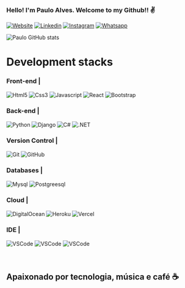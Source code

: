 ### Hello! I'm Paulo Alves. Welcome to my Github!! ✌️

[![Website](https://img.shields.io/badge/website-000000?style=for-the-badge&logo=About.me&logoColor=white)](https://pauloalves.dev.br/)
[![Linkedin](https://img.shields.io/badge/LinkedIn-0077B5?style=for-the-badge&logo=linkedin&logoColor=white)](https://www.linkedin.com/in/paulo-alves-76a9b6205/)
[![Instagram](https://img.shields.io/badge/Instagram-E4405F?style=for-the-badge&logo=instagram&logoColor=white)](https://www.instagram.com/paulo_works/?igshid=NTdlMDg3MTY%3D)
[![Whatsapp](https://img.shields.io/badge/WhatsApp-25D366?style=for-the-badge&logo=whatsapp&logoColor=white)](https://api.whatsapp.com/send?phone=5582993112813)

![Paulo GitHub stats](https://github-readme-stats.vercel.app/api?username=Paulo110998&show_icons=true&theme=dracula)



# Development stacks

### Front-end |
<div style="display: inline_block">
    <img align="center" alt="Html5" src="https://img.shields.io/badge/HTML5-E34F26?style=for-the-badge&logo=html5&logoColor=white" />
    <img align="center" alt="Css3" src="https://img.shields.io/badge/CSS3-1572B6?style=for-the-badge&logo=css3&logoColor=white.io/badge/HTML5-E34F26?style=for-the-badge&logo=html5&logoColor=white" />
    <img align="center" alt="Javascript" src="https://img.shields.io/badge/JavaScript-F7DF1E?style=for-the-badge&logo=javascript&logoColor=black" />
    <img align="center" alt="React" src="https://img.shields.io/badge/React-20232A?style=for-the-badge&logo=react&logoColor=61DAFB" />
    <img align="center" alt="Bootstrap" src="https://img.shields.io/badge/Bootstrap-563D7C?style=for-the-badge&logo=bootstrap&logoColor=white" />
     

</div> 

### Back-end |
<div>
      <img align="center" alt="Python" src="https://img.shields.io/badge/Python-3776AB?style=for-the-badge&logo=python&logoColor=white" />
       <img align="center" alt="Django" src="https://img.shields.io/badge/Django-092E20?style=for-the-badge&logo=django&logoColor=white" />
       <img align="center" alt="C#" src="https://img.shields.io/badge/C%23-239120?style=for-the-badge&logo=c-sharp&logoColor=white" />
       <img align="center" alt=".NET" src="https://img.shields.io/badge/.NET-5C2D91?style=for-the-badge&logo=.net&logoColor=white" />
      
</div>

### Version Control |
<div  style="display: inline_block">
<img align="center" alt="Git" src="https://img.shields.io/badge/GIT-E44C30?style=for-the-badge&logo=git&logoColor=white" />
<img align="center" alt="GitHub" src="https://img.shields.io/badge/GitHub-100000?style=for-the-badge&logo=github&logoColor=white" />

### Databases |
<img align="center" alt="Mysql" src="https://img.shields.io/badge/MySQL-00000F?style=for-the-badge&logo=mysql&logoColor=white" />
<img align="center" alt="Postgreesql" src="https://img.shields.io/badge/PostgreSQL-316192?style=for-the-badge&logo=postgresql&logoColor=white" />

### Cloud |
<img align="center" alt="DigitalOcean" src="https://img.shields.io/badge/Digital_Ocean-0080FF?style=for-the-badge&logo=DigitalOcean&logoColor=white" />
<img align="center" alt="Heroku" src="https://img.shields.io/badge/Heroku-430098?style=for-the-badge&logo=heroku&logoColor=white" />
<img align="center" alt="Vercel" src="https://img.shields.io/badge/Vercel-000000?style=for-the-badge&logo=vercel&logoColor=white" />

### IDE |
<img align="center" alt="VSCode" src="https://img.shields.io/badge/Visual_Studio_Code-0078D4?style=for-the-badge&logo=visual%20studio%20code&logoColor=white" />
<img align="center" alt="VSCode" src="https://img.shields.io/badge/Visual_Studio-5C2D91?style=for-the-badge&logo=visual%20studio&logoColor=white" />
<img align="center" alt="VSCode" src="https://img.shields.io/badge/PyCharm-000000.svg?&style=for-the-badge&logo=PyCharm&logoColor=white" />
</div><br/><br/>

## Apaixonado por tecnologia, música e café ☕


